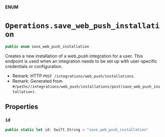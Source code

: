 **ENUM**

# `Operations.save_web_push_installation`

```swift
public enum save_web_push_installation
```

Creates a new installation of a web_push integration for a user. This endpoint is used when an integration needs to be set up with user-specific credentials or configuration.

- Remark: HTTP `POST /integrations/web_push/installations`.
- Remark: Generated from `#/paths//integrations/web_push/installations/post(save_web_push_installation)`.

## Properties
### `id`

```swift
public static let id: Swift.String = "save_web_push_installation"
```

